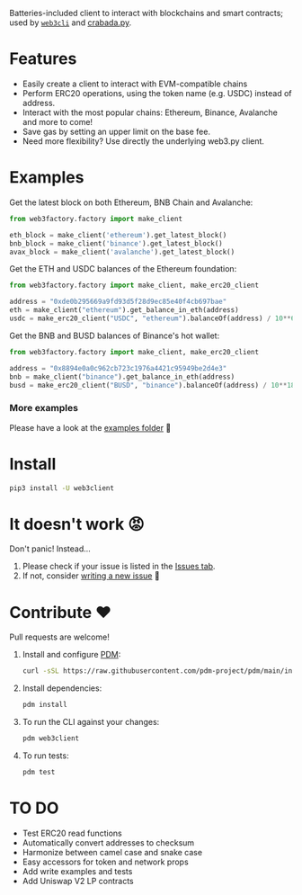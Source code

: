 Batteries-included client to interact with blockchains and smart contracts; used by [`web3cli`](https://github.com/coccoinomane/web3cli) and [crabada.py](https://github.com/coccoinomane/crabada.py).

# Features

- Easily create a client to interact with EVM-compatible chains
- Perform ERC20 operations, using the token name (e.g. USDC) instead of address.
- Interact with the most popular chains: Ethereum, Binance, Avalanche and more to come!
- Save gas by setting an upper limit on the base fee.
- Need more flexibility? Use directly the underlying web3.py client.

# Examples

Get the latest block on both Ethereum, BNB Chain and Avalanche:

```python
from web3factory.factory import make_client

eth_block = make_client('ethereum').get_latest_block()
bnb_block = make_client('binance').get_latest_block()
avax_block = make_client('avalanche').get_latest_block()
```

Get the ETH and USDC balances of the Ethereum foundation:

```python
from web3factory.factory import make_client, make_erc20_client

address = "0xde0b295669a9fd93d5f28d9ec85e40f4cb697bae"
eth = make_client("ethereum").get_balance_in_eth(address)
usdc = make_erc20_client("USDC", "ethereum").balanceOf(address) / 10**6
```

Get the BNB and BUSD balances of Binance's hot wallet:

```python
from web3factory.factory import make_client, make_erc20_client

address = "0x8894e0a0c962cb723c1976a4421c95949be2d4e3"
bnb = make_client("binance").get_balance_in_eth(address)
busd = make_erc20_client("BUSD", "binance").balanceOf(address) / 10**18
```

### More examples

Please have a look at the [examples folder](./examples) 🙂

# Install

```bash
pip3 install -U web3client
```

# It doesn't work 😡

Don't panic! Instead...

1. Please check if your issue is listed in the [Issues tab](https://github.com/coccoinomane/web3client/issues).
2. If not, consider [writing a new issue](https://github.com/coccoinomane/web3client/issues/new) 🙂

# Contribute ❤️

Pull requests are welcome!

1. Install and configure [PDM](https://github.com/pdm-project/pdm/):
   ```bash
   curl -sSL https://raw.githubusercontent.com/pdm-project/pdm/main/install-pdm.py | python3 -
   ```
2. Install dependencies: 
   ```bash
   pdm install
   ```
3. To run the CLI against your changes: 
   ```bash
   pdm web3client
   ```
4. To run tests:
   ```bash
   pdm test
   ```

# TO DO

- Test ERC20 read functions
- Automatically convert addresses to checksum
- Harmonize between camel case and snake case
- Easy accessors for token and network props
- Add write examples and tests
- Add Uniswap V2 LP contracts
